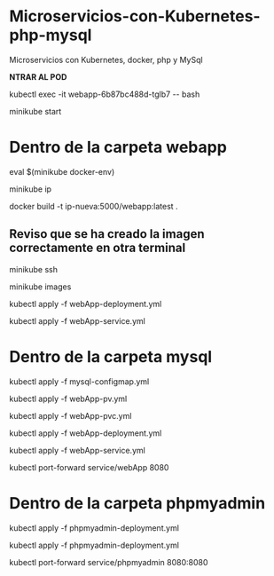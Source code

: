 # Microservicios-con-Kubernetes-php-mysql
Microservicios con Kubernetes, docker, php y MySql 

**NTRAR AL POD** 

kubectl exec -it webapp-6b87bc488d-tglb7 -- bash

minikube start

# Dentro de la carpeta webapp

eval $(minikube docker-env)    

minikube ip

docker build -t ip-nueva:5000/webapp:latest .

## Reviso que se ha creado la imagen correctamente en otra terminal

minikube ssh

minikube images

kubectl apply -f webApp-deployment.yml

kubectl apply -f webApp-service.yml

# Dentro de la carpeta mysql

kubectl apply -f mysql-configmap.yml

kubectl apply -f webApp-pv.yml

kubectl apply -f webApp-pvc.yml

kubectl apply -f webApp-deployment.yml

kubectl apply -f webApp-service.yml

kubectl port-forward service/webApp 8080

# Dentro de la carpeta phpmyadmin

kubectl apply -f phpmyadmin-deployment.yml

kubectl apply -f phpmyadmin-deployment.yml

kubectl port-forward service/phpmyadmin 8080:8080